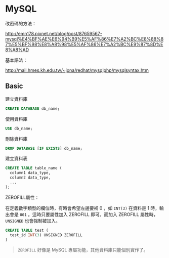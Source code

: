 MySQL
=====

改密碼的方法：

http://emn178.pixnet.net/blog/post/87659567-mysql%E4%BF%AE%E6%94%B9%E5%AF%86%E7%A2%BC%E8%88%87%E5%BF%98%E8%A8%98%E5%AF%86%E7%A2%BC%E9%87%8D%E8%A8%AD

基本語法：

http://mail.hmes.kh.edu.tw/~jona/redhat/mysqlphp/mysqlsyntax.htm

Basic
-----

建立資料庫

```sql
CREATE DATABASE db_name;
```

使用資料庫

```sql
USE db_name;
```

刪除資料庫

```sql
DROP DATABASE [IF EXISTS] db_name;
```

建立資料表

```sql
CREATE TABLE table_name (
  column1 data_type,
  column2 data_type,
  ...
);
```

ZEROFILL屬性：

在定義數字類型的欄位時，有時會希望左邊要補 0 ，如 `INT(3)` 在資料是 1 時，輸出會是 `001` 。這時只要屬性加入 ZEROFILL 即可。而加入 ZEROFILL 屬性時， `UNSIGNED` 也會強制被加入。

```sql
CREATE TABLE test (
  test_id INT(3) UNSIGNED ZEROFILL
)
```

> `ZEROFILL` 好像是 MySQL 專屬功能，其他資料庫只能個別實作了。
